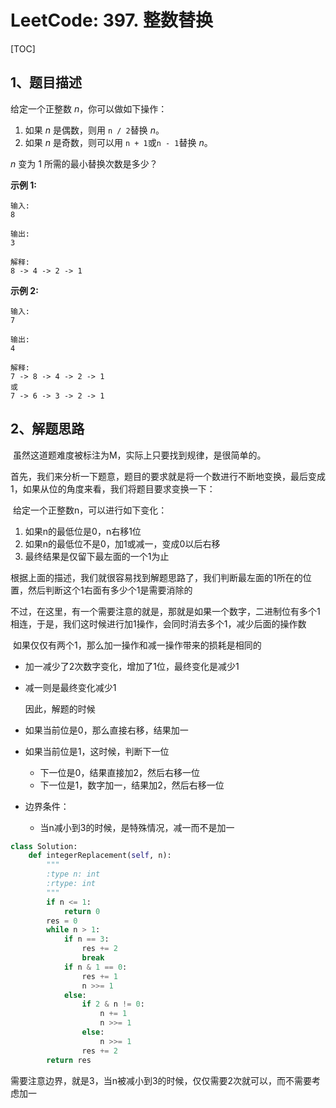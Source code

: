 # LeetCode: 397. 整数替换

[TOC]

## 1、题目描述

给定一个正整数 *n*，你可以做如下操作：

1. 如果 *n* 是偶数，则用 `n / 2`替换 *n*。
2. 如果 *n* 是奇数，则可以用 `n + 1`或`n - 1`替换 *n*。

*n* 变为 1 所需的最小替换次数是多少？

**示例 1:**

```
输入:
8

输出:
3

解释:
8 -> 4 -> 2 -> 1
```

**示例 2:**

```
输入:
7

输出:
4

解释:
7 -> 8 -> 4 -> 2 -> 1
或
7 -> 6 -> 3 -> 2 -> 1
```

## 2、解题思路

​	虽然这道题难度被标注为M，实际上只要找到规律，是很简单的。

​	首先，我们来分析一下题意，题目的要求就是将一个数进行不断地变换，最后变成1，如果从位的角度来看，我们将题目要求变换一下：

​	给定一个正整数n，可以进行如下变化：

1. 如果n的最低位是0，n右移1位
2. 如果n的最低位不是0，加1或减一，变成0以后右移
3. 最终结果是仅留下最左面的一个1为止



​	根据上面的描述，我们就很容易找到解题思路了，我们判断最左面的1所在的位置，然后判断这个1右面有多少个1是需要消除的	

​	不过，在这里，有一个需要注意的就是，那就是如果一个数字，二进制位有多个1相连，于是，我们这时候进行加1操作，会同时消去多个1，减少后面的操作数

​	如果仅仅有两个1，那么加一操作和减一操作带来的损耗是相同的

- 加一减少了2次数字变化，增加了1位，最终变化是减少1

- 减一则是最终变化减少1



  因此，解题的时候

- 如果当前位是0，那么直接右移，结果加一
- 如果当前位是1，这时候，判断下一位
  - 下一位是0，结果直接加2，然后右移一位
  - 下一位是1，数字加一，结果加2，然后右移一位
- 边界条件：
  - 当n减小到3的时候，是特殊情况，减一而不是加一

```python
class Solution:
    def integerReplacement(self, n):
        """
        :type n: int
        :rtype: int
        """
        if n <= 1:
            return 0
        res = 0
        while n > 1:
            if n == 3:
                res += 2
                break
            if n & 1 == 0:
                res += 1
                n >>= 1
            else:
                if 2 & n != 0:
                    n += 1
                    n >>= 1
                else:
                    n >>= 1
                res += 2
        return res
```

​	需要注意边界，就是3，当n被减小到3的时候，仅仅需要2次就可以，而不需要考虑加一